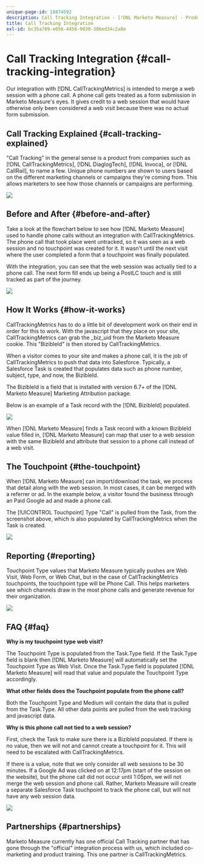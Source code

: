 ```yaml
---
unique-page-id: 18874592
description: Call Tracking Integration - [!DNL Marketo Measure] - Product Documentation
title: Call Tracking Integration
exl-id: bc35a789-e056-4456-9038-306ed34c2a8e
---
```

# Call Tracking Integration {#call-tracking-integration}

Our integration with [!DNL CallTrackingMetrics] is intended to merge a web session with a phone call. A phone call gets treated as a form submission in Marketo Measure's eyes. It gives credit to a web session that would have otherwise only been considered a web visit because there was no actual form submission.

## Call Tracking Explained {#call-tracking-explained}

"Call Tracking" in the general sense is a product from companies such as [!DNL CallTrackingMetrics], [!DNL DiaglogTech], [!DNL Invoca], or [!DNL CallRail], to name a few. Unique phone numbers are shown to users based on the different marketing channels or campaigns they're coming from. This allows marketers to see how those channels or campaigns are performing.

![](assets/1.png)

## Before and After {#before-and-after}

Take a look at the flowchart below to see how [!DNL Marketo Measure] used to handle phone calls without an integration with CallTrackingMetrics. The phone call that took place went untracked, so it was seen as a web session and no touchpoint was created for it. It wasn't until the next visit where the user completed a form that a touchpoint was finally populated.

With the integration, you can see that the web session was actually tied to a phone call. The next form fill ends up being a PostLC touch and is still tracked as part of the journey.

![](assets/2.png)

## How It Works {#how-it-works}

CallTrackingMetrics has to do a little bit of development work on their end in order for this to work. With the javascript that they place on your site, CallTrackingMetrics can grab the _biz_uid from the Marketo Measure cookie. This "BizibleId" is then stored by CallTrackingMetrics.

When a visitor comes to your site and makes a phone call, it is the job of CallTrackingMetrics to push that data into Salesforce. Typically, a Salesforce Task is created that populates data such as phone number, subject, type, and now, the BizibleId.

The BizibleId is a field that is installed with version 6.7+ of the [!DNL Marketo Measure] Marketing Attribution package.

Below is an example of a Task record with the [!DNL BizibleId] populated.

![](assets/3.png)

When [!DNL Marketo Measure] finds a Task record with a known BizibleId value filled in, [!DNL Marketo Measure] can map that user to a web session with the same BizibleId and attribute that session to a phone call instead of a web visit.

## The Touchpoint {#the-touchpoint}

When [!DNL Marketo Measure] can import/download the task, we process that detail along with the web session. In most cases, it can be merged with a referrer or ad. In the example below, a visitor found the business through an Paid Google ad and made a phone call.

The [!UICONTROL Touchpoint] Type "Call" is pulled from the Task, from the screenshot above, which is also populated by CallTrackingMetrics when the Task is created.

![](assets/4.png)

## Reporting {#reporting}

Touchpoint Type values that Marketo Measure typically pushes are Web Visit, Web Form, or Web Chat, but in the case of CallTrackingMetrics touchpoints, the touchpoint type will be Phone Call. This helps marketers see which channels draw in the most phone calls and generate revenue for their organization.

![](assets/5.png)

## FAQ {#faq}

**Why is my touchpoint type web visit?**

The Touchpoint Type is populated from the Task.Type field. If the Task.Type field is blank then [!DNL Marketo Measure] will automatically set the Touchpoint Type as Web Visit. Once the Task.Type field is populated [!DNL Marketo Measure] will read that value and populate the Touchpoint Type accordingly.

**What other fields does the Touchpoint populate from the phone call?**

Both the Touchpoint Type and Medium will contain the data that is pulled from the Task.Type. All other data points are pulled from the web tracking and javascript data.

**Why is this phone call not tied to a web session?**

First, check the Task to make sure there is a BizibleId populated. If there is no value, then we will not and cannot create a touchpoint for it. This will need to be escalated with CallTrackingMetrics.

If there is a value, note that we only consider all web sessions to be 30 minutes. If a Google Ad was clicked on at 12:17pm (start of the session on the website), but the phone call did not occur until 1:05pm, we will not merge the web session and phone call. Rather, Marketo Measure will create a separate Salesforce Task touchpoint to track the phone call, but will not have any web session data.

![](assets/6.png)

## Partnerships {#partnerships}

Marketo Measure currently has one official Call Tracking partner that has gone through the "official" integration process with us, which included co-marketing and product training. This one partner is CallTrackingMetrics.
